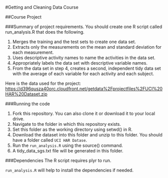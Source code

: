 #Getting and Cleaning Data Course

##Course Project

###Summary of project requirements.
You should create one R script called run_analysis.R that does the following. 
1. Merges the training and the test sets to create one data set.
2. Extracts only the measurements on the mean and standard deviation for each measurement.
3. Uses descriptive activity names to name the activities in the data set.
4. Appropriately labels the data set with descriptive variable names.
5. From the data set in step 4, creates a second, independent tidy data set with the average of each variable for each activity and each subject.


Here is the data used for the project: 
https://d396qusza40orc.cloudfront.net/getdata%2Fprojectfiles%2FUCI%20HAR%20Dataset.zip 

###Running the code
1. Fork this repository. You can also clone it or download it to your local drive.
2. Navigate to the folder in which this repository exists.
3. Set this folder as the working directory using setwd() in R.
4. Download the dataset into this folder and unzip to this folder. You should have a folder called `UCI HAR Datase`.
5. Run the `run_analysis.R` using the source() command.
6. A tidy_data_sgs.txt file will be generated in this folder.


###Dependencies
The R script requires plyr to run.

`run_analysis.R` will help to install the dependencies if needed.